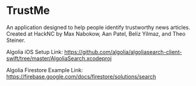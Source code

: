 # TrustMe
An application designed to help people identify trustworthy news articles.
Created at HackNC by Max Nabokow, Aan Patel, Beliz Yilmaz, and Theo Steiner.

Algolia iOS Setup Link:
https://github.com/algolia/algoliasearch-client-swift/tree/master/AlgoliaSearch.xcodeproj

Algolia Firestore Example Link:
https://firebase.google.com/docs/firestore/solutions/search